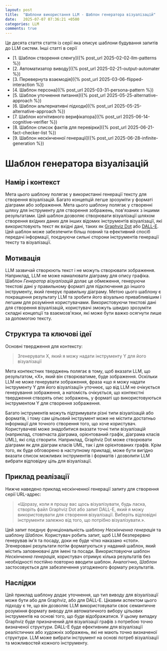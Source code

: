 ```yaml
---
layout: post
title:  "Шаблони використання LLM - Шаблон генератора візуалізацій"
date:   2025-07-07 07:36:21 +0500
categories: LLM
comments: true
---
```


Це десята стаття стаття із серії яка описує шаблони будування запитів до LLM систем.
Інші статті в серії
- [1. Шаблон створення сленгу]({% post_url 2025-02-02-llm-patterns %})
- [2. Автоматизатор виводу]({% post_url 2025-02-21-output-automater %})
- [3. Перевернута взаємодія]({% post_url 2025-03-06-flipped-interaction %})
- [4. Шаблон персона]({% post_url 2025-03-31-persona-pattern %})
- [5. Шаблон уточнення питання]({% post_url 2025-05-25-alternative-approach %})
- [6. Шаблон альтернативні підходи]({% post_url 2025-05-25-alternative-approach %})
- [7. Шаблон когнітивного верифікатора]({% post_url 2025-06-14-cognitive-verifier %})
- [8. Шаблон список фактів для перевірки]({% post_url 2025-06-21-fact-checker-list %})
- [9. Шаблон нескінченної генерації]({% post_url 2025-06-28-infinite-generation %})

# Шаблон генератора візуалізацій

## Намір і контекст

Мета цього шаблону полягає у використанні генерації тексту для створення візуалізацій. Багато концепцій легше зрозуміти у форматі діаграми або зображення. Мета цього шаблону полягає у створенні шляху для інструменту для створення зображень, пов'язаних з іншими результатами. Цей шаблон дозволяє створювати візуалізації шляхом створення вхідних даних для інших відомих інструментів візуалізації, які використовують текст як вхідні дані, таких як [Graphviz Dot](https://graphviz.org/) або [DALL-E](https://openai.com/dall-e-3). Цей шаблон може забезпечити більш повний та ефективний спосіб передачі інформації, поєднуючи сильні сторони інструментів генерації тексту та візуалізації.

## Мотивація

LLM зазвичай створюють текст і не можуть створювати зображення. Наприклад, LLM не може намалювати діаграму для опису графіка. Шаблон *Генератор візуалізацій* долає це обмеження, генеруючи текстові дані у правильному форматі для підключення до іншого інструменту, який генерує правильну діаграму. Метою цього шаблону є покращення результату LLM та зробити його візуально привабливішим і легшим для розуміння користувачами. Використовуючи текстові дані для створення візуалізацій, користувачі зможуть швидко зрозуміти складні концепції та взаємозв'язки, які може бути важко осягнути лише за допомогою тексту.

<!--more-->

## Структура та ключові ідеї

Основні твердження для контексту:

> Згенерувати X, який я можу надати інструменту Y для його візуалізації

Мета контекстних тверджень полягає в тому, щоб вказати LLM, що результатом, «X», який він створюватиме, буде зображення. Оскільки LLM не може генерувати зображення, фраза «що я можу надати інструменту Y для його візуалізації» уточнює, що від LLM не очікується генерування зображення, а натомість очікується, що контекстні твердження створять опис зображень, у форматі що використовуються інструментом Y для створення зображення.

Багато інструментів можуть підтримувати різні типи візуалізацій або форматів, і тому сам цільовий інструмент може не містити достатньо інформації для точного створення того, що хоче користувач. Користувачеві може знадобитися вказати точні типи візуалізацій (наприклад, стовпчаста діаграма, орієнтований графік, діаграма класів UML), які слід створити. Наприклад, Graphviz Dot може створювати діаграми як для діаграм класів UML, так і для орієнтованих графів. Крім того, як буде обговорено в наступному прикладі, може бути вигідно вказати список можливих інструментів і форматів і дозволити LLM вибрати відповідну ціль для візуалізації.


## Приклад реалізації

Нижче наведено приклад нескінченної генерації запиту для створення серії URL-адрес:

>  «Щоразу, коли я прошу вас щось візуалізувати, будь ласка, створіть файл Graphviz Dot або запит DALL-E, який я можу використовувати для створення візуалізації. Виберіть відповідні інструменти залежно від того, що потрібно візуалізувати.».

Цей запит поєднує функціональність шаблону *Нескінченна генерація* та шаблону *Шаблон*. Користувач робить запит, щоб LLM безперервно генерував ім'я та посаду, доки не буде чітко наказано «стоп». Згенеровані результати потім форматуються у наданий шаблон, який містить заповнювачі для імені та посади. Використовуючи шаблон *Нескінченна генерація*, користувач отримує кілька результатів без необхідності постійно повторно вводити шаблон. Аналогічно, *Шаблон* застосовується для забезпечення узгодженого формату результатів.

## Наслідки

Цей приклад шаблону додає уточнення, що тип виводу для візуалізації може бути або для Graphviz, або для DALL-E. Цікавим аспектом цього підходу є те, що він дозволяє LLM використовувати своє семантичне розуміння формату виводу для автоматичного вибору цільових інструментів на основі того, що буде відображатися. У цьому випадку Graphviz буде призначений для візуалізації графів з потребою точно визначеної структури. DALL-E буде ефективним для візуалізації реалістичних або художніх зображень, які не мають точно визначеної структури. LLM може вибрати інструмент на основі потреб візуалізації та можливостей кожного інструменту.